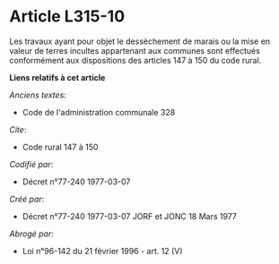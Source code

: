 # Article L315-10

Les travaux ayant pour objet le dessèchement de marais ou la mise en valeur de terres incultes appartenant aux communes sont
effectués conformément aux dispositions des articles 147 à 150 du code rural.

**Liens relatifs à cet article**

_Anciens textes_:

  - Code de l'administration communale 328

_Cite_:

  - Code rural 147 à 150

_Codifié par_:

  - Décret n°77-240 1977-03-07

_Créé par_:

  - Décret n°77-240 1977-03-07 JORF et JONC 18 Mars 1977

_Abrogé par_:

  - Loi n°96-142 du 21 février 1996 - art. 12 (V)
